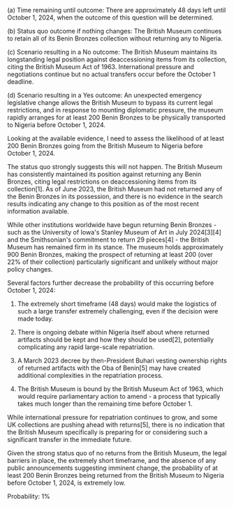 (a) Time remaining until outcome: There are approximately 48 days left until October 1, 2024, when the outcome of this question will be determined.

(b) Status quo outcome if nothing changes: The British Museum continues to retain all of its Benin Bronzes collection without returning any to Nigeria.

(c) Scenario resulting in a No outcome: The British Museum maintains its longstanding legal position against deaccessioning items from its collection, citing the British Museum Act of 1963. International pressure and negotiations continue but no actual transfers occur before the October 1 deadline.

(d) Scenario resulting in a Yes outcome: An unexpected emergency legislative change allows the British Museum to bypass its current legal restrictions, and in response to mounting diplomatic pressure, the museum rapidly arranges for at least 200 Benin Bronzes to be physically transported to Nigeria before October 1, 2024.

Looking at the available evidence, I need to assess the likelihood of at least 200 Benin Bronzes going from the British Museum to Nigeria before October 1, 2024.

The status quo strongly suggests this will not happen. The British Museum has consistently maintained its position against returning any Benin Bronzes, citing legal restrictions on deaccessioning items from its collection[1]. As of June 2023, the British Museum had not returned any of the Benin Bronzes in its possession, and there is no evidence in the search results indicating any change to this position as of the most recent information available.

While other institutions worldwide have begun returning Benin Bronzes - such as the University of Iowa's Stanley Museum of Art in July 2024[3][4] and the Smithsonian's commitment to return 29 pieces[4] - the British Museum has remained firm in its stance. The museum holds approximately 900 Benin Bronzes, making the prospect of returning at least 200 (over 22% of their collection) particularly significant and unlikely without major policy changes.

Several factors further decrease the probability of this occurring before October 1, 2024:

1. The extremely short timeframe (48 days) would make the logistics of such a large transfer extremely challenging, even if the decision were made today.

2. There is ongoing debate within Nigeria itself about where returned artifacts should be kept and how they should be used[2], potentially complicating any rapid large-scale repatriation.

3. A March 2023 decree by then-President Buhari vesting ownership rights of returned artifacts with the Oba of Benin[5] may have created additional complexities in the repatriation process.

4. The British Museum is bound by the British Museum Act of 1963, which would require parliamentary action to amend - a process that typically takes much longer than the remaining time before October 1.

While international pressure for repatriation continues to grow, and some UK collections are pushing ahead with returns[5], there is no indication that the British Museum specifically is preparing for or considering such a significant transfer in the immediate future.

Given the strong status quo of no returns from the British Museum, the legal barriers in place, the extremely short timeframe, and the absence of any public announcements suggesting imminent change, the probability of at least 200 Benin Bronzes being returned from the British Museum to Nigeria before October 1, 2024, is extremely low.

Probability: 1%